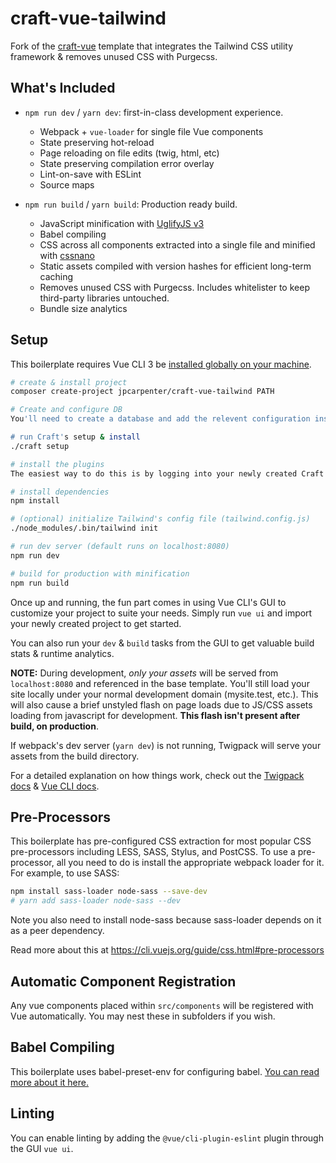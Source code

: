 # craft-vue-tailwind

Fork of the [craft-vue](https://github.com/chasegiunta/craft-vue) template that integrates the Tailwind CSS utility framework & removes unused CSS with Purgecss.

## What's Included

- `npm run dev` / `yarn dev`: first-in-class development experience.

  - Webpack + `vue-loader` for single file Vue components
  - State preserving hot-reload
  - Page reloading on file edits (twig, html, etc)
  - State preserving compilation error overlay
  - Lint-on-save with ESLint
  - Source maps

- `npm run build` / `yarn build`: Production ready build.
  - JavaScript minification with [UglifyJS v3](https://github.com/mishoo/UglifyJS2/tree/harmony)
  - Babel compiling
  - CSS across all components extracted into a single file and minified with [cssnano](https://github.com/ben-eb/cssnano)
  - Static assets compiled with version hashes for efficient long-term caching
  - Removes unused CSS with Purgecss. Includes whitelister to keep third-party libraries untouched.
  - Bundle size analytics

## Setup

This boilerplate requires Vue CLI 3 be [installed globally on your machine](https://cli.vuejs.org/guide/installation.html).

```bash
# create & install project
composer create-project jpcarpenter/craft-vue-tailwind PATH

# Create and configure DB
You'll need to create a database and add the relevent configuration inside of your .env file

# run Craft's setup & install
./craft setup

# install the plugins
The easiest way to do this is by logging into your newly created Craft site and head to the plugins section to install all plugins that this boilerplate relies on

# install dependencies
npm install

# (optional) initialize Tailwind's config file (tailwind.config.js)
./node_modules/.bin/tailwind init

# run dev server (default runs on localhost:8080)
npm run dev

# build for production with minification
npm run build
```

Once up and running, the fun part comes in using Vue CLI's GUI to customize your project to suite your needs. Simply run `vue ui` and import your newly created project to get started.

You can also run your `dev` & `build` tasks from the GUI to get valuable build stats & runtime analytics.

**NOTE:** During development, _only your assets_ will be served from `localhost:8080` and referenced in the base template. You'll still load your site locally under your normal development domain (mysite.test, etc.). This will also cause a brief unstyled flash on page loads due to JS/CSS assets loading from javascript for development. **This flash isn't present after build, on production**.

If webpack's dev server (`yarn dev`) is not running, Twigpack will serve your assets from the build directory.

For a detailed explanation on how things work, check out the [Twigpack docs](https://github.com/nystudio107/craft-twigpack) & [Vue CLI docs](https://cli.vuejs.org/).

## Pre-Processors

This boilerplate has pre-configured CSS extraction for most popular CSS pre-processors including LESS, SASS, Stylus, and PostCSS. To use a pre-processor, all you need to do is install the appropriate webpack loader for it. For example, to use SASS:

```bash
npm install sass-loader node-sass --save-dev
# yarn add sass-loader node-sass --dev
```

Note you also need to install node-sass because sass-loader depends on it as a peer dependency.

Read more about this at https://cli.vuejs.org/guide/css.html#pre-processors

## Automatic Component Registration

Any vue components placed within `src/components` will be registered with Vue automatically. You may nest these in subfolders if you wish.

## Babel Compiling

This boilerplate uses babel-preset-env for configuring babel. [You can read more about it here.](https://cli.vuejs.org/config/#babel)

## Linting

You can enable linting by adding the `@vue/cli-plugin-eslint` plugin through the GUI `vue ui`.

